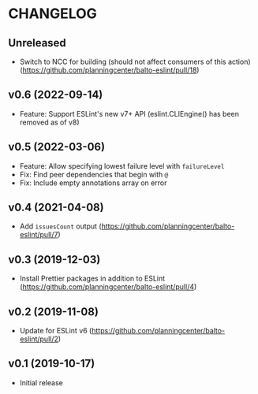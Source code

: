 # CHANGELOG

## Unreleased

- Switch to NCC for building (should not affect consumers of this action) (https://github.com/planningcenter/balto-eslint/pull/18)

## v0.6 (2022-09-14)

- Feature: Support ESLint's new v7+ API (eslint.CLIEngine() has been removed as of v8)

## v0.5 (2022-03-06)

- Feature: Allow specifying lowest failure level with `failureLevel`
- Fix: Find peer dependencies that begin with `@`
- Fix: Include empty annotations array on error

## v0.4 (2021-04-08)

- Add `issuesCount` output (https://github.com/planningcenter/balto-eslint/pull/7)

## v0.3 (2019-12-03)

- Install Prettier packages in addition to ESLint (https://github.com/planningcenter/balto-eslint/pull/4)

## v0.2 (2019-11-08)

- Update for ESLint v6 (https://github.com/planningcenter/balto-eslint/pull/2)

## v0.1 (2019-10-17)

- Initial release
